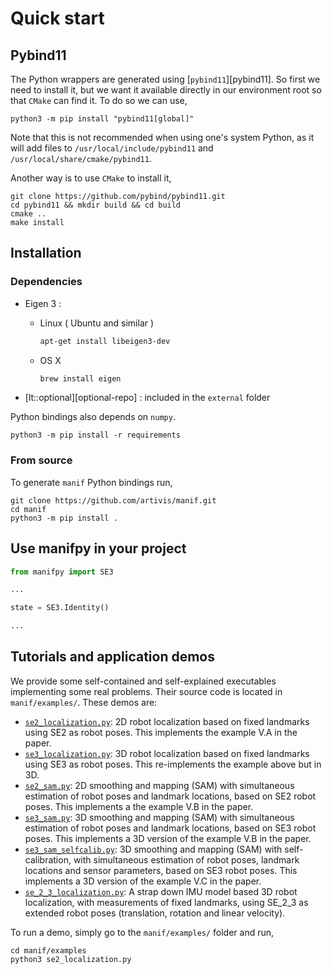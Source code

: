 # Quick start

## Pybind11

The Python wrappers are generated using [`pybind11`][pybind11]. So first we need to install it,
but we want it available directly in our environment root so that `CMake` can find it.
To do so we can use,

```terminal
python3 -m pip install "pybind11[global]"
```

Note that this is not recommended when using one's system Python,
as it will add files to `/usr/local/include/pybind11` and `/usr/local/share/cmake/pybind11`.

Another way is to use `CMake` to install it,

```terminal
git clone https://github.com/pybind/pybind11.git
cd pybind11 && mkdir build && cd build
cmake ..
make install
```

## Installation

### Dependencies

- Eigen 3 :
  - Linux ( Ubuntu and similar )

      ```bash
      apt-get install libeigen3-dev
      ```

  - OS X

      ```bash
      brew install eigen
      ```

- [lt::optional][optional-repo] : included in the `external` folder

Python bindings also depends on `numpy`.

```terminal
python3 -m pip install -r requirements
```

### From source

To generate `manif` Python bindings run,

```terminal
git clone https://github.com/artivis/manif.git
cd manif
python3 -m pip install .
```

## Use manifpy in your project

```python
from manifpy import SE3

...

state = SE3.Identity()

...
```

## Tutorials and application demos

We provide some self-contained and self-explained executables implementing some real problems.
Their source code is located in `manif/examples/`.
These demos are:

- [`se2_localization.py`](examples/se2_localization.py): 2D robot localization based on fixed landmarks using SE2 as robot poses. This implements the example V.A in the paper.
- [`se3_localization.py`](examples/se3_localization.py): 3D robot localization based on fixed landmarks using SE3 as robot poses. This re-implements the example above but in 3D.
- [`se2_sam.py`](examples/se2_sam.py): 2D smoothing and mapping (SAM) with simultaneous estimation of robot poses and landmark locations, based on SE2 robot poses. This implements a the example V.B in the paper.
- [`se3_sam.py`](examples/se3_sam.py): 3D smoothing and mapping (SAM) with simultaneous estimation of robot poses and landmark locations, based on SE3 robot poses. This implements a 3D version of the example V.B in the paper.
- [`se3_sam_selfcalib.py`](examples/se3_sam_selfcalib.py): 3D smoothing and mapping (SAM) with self-calibration, with simultaneous estimation of robot poses, landmark locations and sensor parameters, based on SE3 robot poses. This implements a 3D version of the example V.C in the paper.
- [`se_2_3_localization.py`](examples/se_2_3_localization.py): A strap down IMU model based 3D robot localization, with measurements of fixed landmarks, using SE_2_3 as extended robot poses (translation, rotation and linear velocity).

To run a demo, simply go to the `manif/examples/` folder and run,

```terminal
cd manif/examples
python3 se2_localization.py
```
